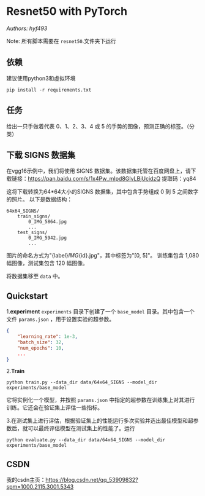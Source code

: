 # Resnet50 with PyTorch

*Authors: hyf493*

Note: 所有脚本需要在 `resnet50`.文件夹下运行

## 依赖

建议使用python3和虚拟环境

```
pip install -r requirements.txt
```

## 任务

给出一只手做着代表 0、1、2、3、4 或 5 的手势的图像，预测正确的标签。（分类）


## 下载 SIGNS 数据集

在vgg16示例中，我们将使用 SIGNS 数据集。该数据集托管在百度网盘上，请下载链接：https://pan.baidu.com/s/1x4Pw_mIpd8GIvLBjUcidzQ    提取码：yq84

这将下载转换为64*64大小的SIGNS 数据集，其中包含手势组成 0 到 5 之间数字的照片。
以下是数据结构：

```
64x64_SIGNS/
    train_signs/
        0_IMG_5864.jpg
        ...
    test_signs/
        0_IMG_5942.jpg
        ...
```

图片的命名方式为"{label}_IMG_{id}.jpg"，其中标签为"[0, 5]"。
训练集包含 1,080 幅图像，测试集包含 120 幅图像。

将数据集移至 `data` 中。

## Quickstart

1.__experiment__     `experiments` 目录下创建了一个 `base_model` 目录。其中包含一个文件 `params.json` ，用于设置实验的超参数。

```json
{
    "learning_rate": 1e-3,
    "batch_size": 32,
    "num_epochs": 10,
    ...
}
```
2.__Train__ 

```
python train.py --data_dir data/64x64_SIGNS --model_dir experiments/base_model
```
它将实例化一个模型，并按照 `params.json` 中指定的超参数在训练集上对其进行训练。它还会在验证集上评估一些指标。

3.在测试集上进行评估，根据验证集上的性能运行多次实验并选出最佳模型和超参数后，就可以最终评估模型在测试集上的性能了。运行

```
python evaluate.py --data_dir data/64x64_SIGNS --model_dir experiments/base_model
```

## CSDN

我的csdn主页：https://blog.csdn.net/qq_53909832?spm=1000.2115.3001.5343

